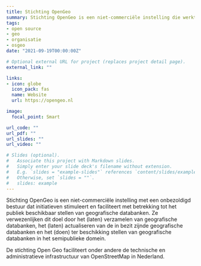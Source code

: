 ```yaml
---
title: Stichting OpenGeo
summary: Stichting OpenGeo is een niet-commerciële instelling die werkt aan het vrij beschikbaar maken en houden van geografische informatie.
tags:
- open source
- geo
- organisatie
- osgeo
date: "2021-09-19T00:00:00Z"

# Optional external URL for project (replaces project detail page).
external_link: ""

links:
- icon: globe
  icon_pack: fas
  name: Website
  url: https://opengeo.nl

image:
  focal_point: Smart

url_code: ""
url_pdf: ""
url_slides: ""
url_video: ""

# Slides (optional).
#   Associate this project with Markdown slides.
#   Simply enter your slide deck's filename without extension.
#   E.g. `slides = "example-slides"` references `content/slides/example-slides.md`.
#   Otherwise, set `slides = ""`.
#   slides: example
---
```

Stichting OpenGeo is een niet-commerciële instelling met een onbezoldigd bestuur dat initiatieven stimuleert en faciliteert met betrekking tot het publiek beschikbaar stellen van geografische databanken. Ze verwezenlijken dit doel door het (laten) verzamelen van geografische databanken, het (laten) actualiseren van de in bezit zijnde geografische databanken en het (doen) ter beschikking stellen van geografische databanken in het semipublieke domein.

De stichting Open Geo faciliteert onder andere de technische en administratieve infrastructuur van OpenStreetMap in Nederland.
